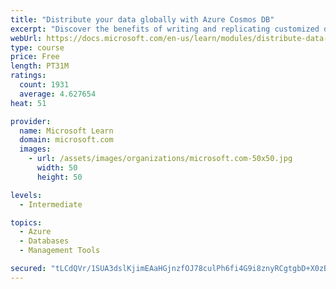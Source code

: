 ```yaml
---
title: "Distribute your data globally with Azure Cosmos DB"
excerpt: "Discover the benefits of writing and replicating customized data to regions around the world with Azure Cosmos DB global distribution."
webUrl: https://docs.microsoft.com/en-us/learn/modules/distribute-data-globally-with-cosmos-db/
type: course
price: Free
length: PT31M
ratings:
  count: 1931
  average: 4.627654
heat: 51

provider:
  name: Microsoft Learn
  domain: microsoft.com
  images:
    - url: /assets/images/organizations/microsoft.com-50x50.jpg
      width: 50
      height: 50

levels:
  - Intermediate

topics:
  - Azure
  - Databases
  - Management Tools

secured: "tLCdQVr/1SUA3dslKjimEAaHGjnzfOJ78culPh6fi4G9i8znyRCgtgbD+X0zBm33Q7K3Y8ssIZ4O3Xd6pJAlQUmlw0g8qEh6FU5i4ViQNkO4+p3DYBn7XL3UZ+zHyINYWgHA5IhFzIczSqKFSF3kcx8C2UDisPd9RYK1QHcEzZyOKDtBgkTeHxZ/pIIkrPdLW4yYG8DnFeYtqiF8JjQ1PQt2Hk/4Cphdg/B5WhLoe1WuFMgFQy5dAetV6BJvh4w7Zok+MTtlE6YPotamPx71HXGW1THgyrc+HPet7Abtfeplk1oPghUSDC0cCPoaLC5Df34Zblsa/AfapWYPfiF0pPSRzYxYtSbpjJKjIHHqLhptPpwQokNFIB5svrJRc6/S9ZTjJ+E9jh2i3pt0bC75sUc2lTeD0NJ5owyKncLyLjc=;/xPrg7RraILm4+l0QpAFag=="
---
```


